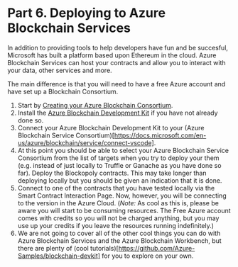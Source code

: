 # Part 6. Deploying to Azure Blockchain Services

In addition to providing tools to help developers have fun and be
succesful, Microsoft has built a platform based upon Ethereum in the
cloud. Azure Blockchain Services can host your contracts and allow you
to interact with your data, other services and more.

The main difference is that you will need to have a free Azure account
and have set up a Blockchain Consortium.

1. Start by [Creating your Azure Blockchain Consortium](https://docs.microsoft.com/en-us/azure/blockchain/service/create-member).
2. Install the [Azure Blockchain Development Kit](https://marketplace.visualstudio.com/items?itemName=AzBlockchain.azure-blockchain) if you have not already done so.
3. Connect your Azure Blockchain Development Kit to your (Azure Blockchain Service Consortium)[https://docs.microsoft.com/en-us/azure/blockchain/service/connect-vscode].
4. At this point you should be able to select your Azure Blockchain Service Consortium from the list of targets when you try to deploy your them (e.g. instead of just locally to Truffle or Ganache as you have done so far). Deploy the Blockopoly contracts. This may take longer than deploying locally but you should be given an indication that it is done.
5. Connect to one of the contracts that you have tested locally via the Smart Contract Interaction Page. Now, however, you will be connecting to the version in the Azure Cloud. (*Note:* As cool as this is, please be aware you will start to be consuming resources. The Free Azure account comes with credits so you will not be charged anything, but you may use up your credits if you leave the resources running indefinitely.)
6. We are not going to cover all of the other cool things you can do with Azure Blockchain Services and the Azure Blockchain Workbench, but there are plenty of (cool tutorials)[https://github.com/Azure-Samples/blockchain-devkit] for you to explore on your own.

